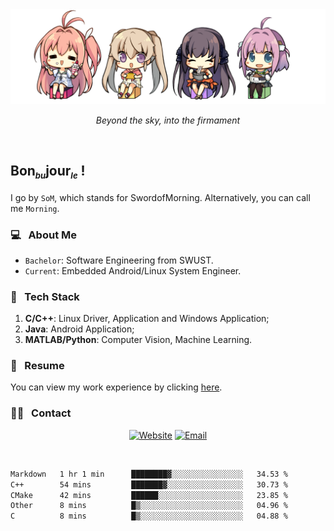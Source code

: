 <img src="./pic/Aokana.png">
<p align="center"><em>Beyond the sky, into the firmament</em></p>

<br/>

## Bon<sub><em><font size=2>bu</font></em></sub>jour<sub><em><font size=2>le</font></em></sub> !

I go by `SoM`, which stands for SwordofMorning. Alternatively, you can call me `Morning`.

### 💻 &nbsp; About Me

- `Bachelor`: Software Engineering from SWUST.
- `Current`: Embedded Android/Linux System Engineer.

### 🔧 &nbsp; Tech Stack

1. **C/C++**: Linux Driver, Application and Windows Application;
2. **Java**: Android Application;
3. **MATLAB/Python**: Computer Vision, Machine Learning.

### 📝 &nbsp; Resume

You can view my work experience by clicking <a href="https://swordofmorning.com/index.php/contact/">here</a>.

### 🤝🏻 &nbsp; Contact

<p align="center">
<a href="https://swordofmorning.com/"><img alt="Website" src="https://img.shields.io/badge/Website-swordofmorning.com-blue?style=flat-square&logo=google-chrome"></a>
<a href="mailto:master@xiaojintao.email
"><img alt="Email" src="https://img.shields.io/badge/Email-master@xiaojintao.email-blue?style=flat-square&logo=gmail"></a>
</p>

<br/>

<!--START_SECTION:waka-->

```txt
Markdown   1 hr 1 min      ████████▓░░░░░░░░░░░░░░░░   34.53 %
C++        54 mins         ███████▓░░░░░░░░░░░░░░░░░   30.73 %
CMake      42 mins         ██████░░░░░░░░░░░░░░░░░░░   23.85 %
Other      8 mins          █▒░░░░░░░░░░░░░░░░░░░░░░░   04.96 %
C          8 mins          █▒░░░░░░░░░░░░░░░░░░░░░░░   04.88 %
```

<!--END_SECTION:waka-->
